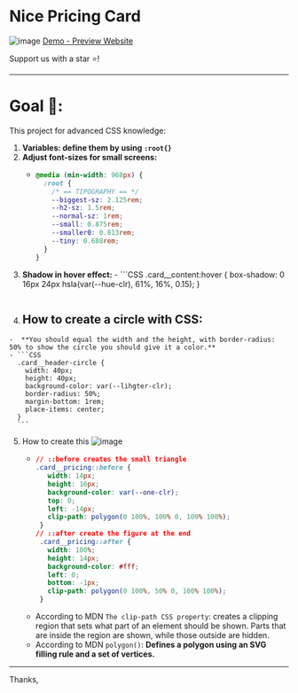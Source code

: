 # Nice Pricing Card

![image](https://github.com/WajdWael/nicePricingCard/assets/81550668/b5d19db8-6492-49e2-9f49-96b1b4721e89)
[Demo - Preview Website](https://wajdwael.github.io/nicePricingCard/)

Support us with a star ⭐!

---

# Goal 🧠:
This project for advanced CSS knowledge:
  1. **Variables: define them by using `:root{}`**
  2. **Adjust font-sizes for small screens:**
      - ```CSS
        @media (min-width: 968px) {
          :root {
            /* == TIPOGRAPHY == */
            --biggest-sz: 2.125rem;
            --h2-sz: 1.5rem;
            --normal-sz: 1rem;
            --small: 0.875rem;
            --smaller0: 0.813rem;
            --tiny: 0.688rem;
          }
        }
        ```
  3. **Shadow in hover effect:**
    - ```CSS
      .card__content:hover {
        box-shadow: 0 16px 24px hsla(var(--hue-clr), 61%, 16%, 0.15);
      }
      ```
  4. ## How to create a circle with CSS:
    -  **You should equal the width and the height, with border-radius: 50% to show the circle you should give it a color.**
    - ```CSS
      .card__header-circle {
        width: 40px;
        height: 40px;
        background-color: var(--lihgter-clr);
        border-radius: 50%;
        margin-bottom: 1rem;
        place-items: center;
      }
      ```
  5. How to create this 
    ![image](https://github.com/WajdWael/nicePricingCard/assets/81550668/44da65bb-c245-4c4e-bbd3-1b731789cb51)
     - ```CSS
       // ::before creates the small triangle 
       .card__pricing::before {
          width: 14px;
          height: 16px;
          background-color: var(--one-clr);
          top: 0;
          left: -14px;
          clip-path: polygon(0 100%, 100% 0, 100% 100%);
        }
       // ::after create the figure at the end 
        .card__pricing::after {
          width: 100%;
          height: 14px;
          background-color: #fff;
          left: 0;
          bottom: -1px;
          clip-path: polygon(0 100%, 50% 0, 100% 100%);
        }
       ```
     - According to MDN ``The clip-path CSS property``: creates a clipping region that sets what part of an element should be shown. Parts that are inside the region are shown, while those outside are hidden. 
     - According to MDN ``polygon()``: **Defines a polygon using an SVG filling rule and a set of vertices.**

---

Thanks,
